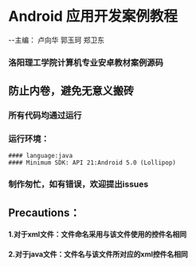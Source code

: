 # Android 应用开发案例教程 
--主编： 卢向华 郭玉珂 郑卫东
### 洛阳理工学院计算机专业安卓教材案例源码
## 防止内卷，避免无意义搬砖


### 所有代码均通过运行
### 运行环境：
    #### language:java
    #### Minimum SDK: API 21:Android 5.0 (Lollipop)
### 制作匆忙，如有错误，欢迎提出issues


## Precautions：
#### 1.对于xml文件：文件命名采用与该文件使用的控件名相同
#### 2.对于java文件：文件名与该文件所对应的xml控件名相同


